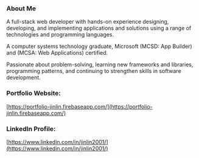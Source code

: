 ### About Me
A full-stack web developer with hands-on experience designing, developing, and implementing applications and solutions using a range of technologies and programming languages.

A computer systems technology graduate, Microsoft (MCSD: App Builder) and (MCSA: Web Applications) certified.

Passionate about problem-solving, learning new frameworks and libraries, programming patterns, and continuing to strengthen skills in software development.

### Portfolio Website:     
[https://portfolio-jinlin.firebaseapp.com/](https://portfolio-jinlin.firebaseapp.com/)

### LinkedIn Profile:  
[https://www.linkedin.com/in/jinlin2001/](https://www.linkedin.com/in/jinlin2001/)
